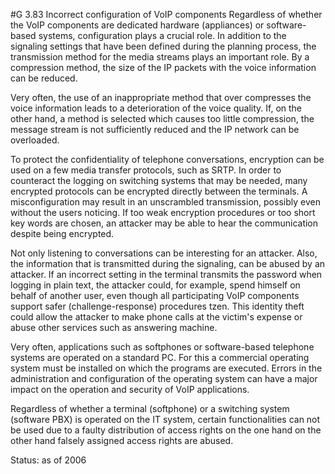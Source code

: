#G 3.83 Incorrect configuration of VoIP components
Regardless of whether the VoIP components are dedicated hardware (appliances) or software-based systems, configuration plays a crucial role. In addition to the signaling settings that have been defined during the planning process, the transmission method for the media streams plays an important role. By a compression method, the size of the IP packets with the voice information can be reduced.

Very often, the use of an inappropriate method that over compresses the voice information leads to a deterioration of the voice quality. If, on the other hand, a method is selected which causes too little compression, the message stream is not sufficiently reduced and the IP network can be overloaded.

To protect the confidentiality of telephone conversations, encryption can be used on a few media transfer protocols, such as SRTP. In order to counteract the logging on switching systems that may be needed, many encrypted protocols can be encrypted directly between the terminals. A misconfiguration may result in an unscrambled transmission, possibly even without the users noticing. If too weak encryption procedures or too short key words are chosen, an attacker may be able to hear the communication despite being encrypted.

Not only listening to conversations can be interesting for an attacker. Also, the information that is transmitted during the signaling, can be abused by an attacker. If an incorrect setting in the terminal transmits the password when logging in plain text, the attacker could, for example, spend himself on behalf of another user, even though all participating VoIP components support safer (challenge-response) procedures tzen. This identity theft could allow the attacker to make phone calls at the victim's expense or abuse other services such as answering machine.

Very often, applications such as softphones or software-based telephone systems are operated on a standard PC. For this a commercial operating system must be installed on which the programs are executed. Errors in the administration and configuration of the operating system can have a major impact on the operation and security of VoIP applications.

Regardless of whether a terminal (softphone) or a switching system (software PBX) is operated on the IT system, certain functionalities can not be used due to a faulty distribution of access rights on the one hand on the other hand falsely assigned access rights are abused.

Status: as of 2006



